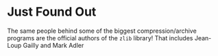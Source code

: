 # Just Found Out
The same people behind some of the biggest compression/archive programs are the official authors of the `zlib` library!
That includes Jean-Loup Gailly and Mark Adler
